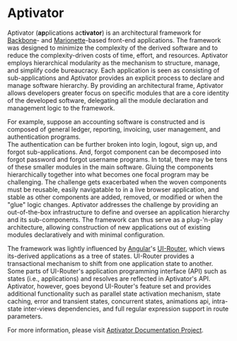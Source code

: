 # Aptivator

Aptivator (**ap**plications ac**tivator**) is an architectural framework for 
[Backbone]- and [Marionette]-based front-end applications.  The framework was 
designed to minimize the complexity of the derived software and to reduce 
the complexity-driven costs of time, effort, and resources.  Aptivator employs 
hierarchical modularity as the mechanism to structure, manage, and simplify code 
bureaucracy.  Each application is seen as consisting of sub-applications and Aptivator
provides an explicit process to declare and manage software hierarchy.  By 
providing an architectural frame, Aptivator allows developers greater focus on 
specific modules that are a core identity of the developed software, delegating
all the module declaration and management logic to the framework.

For example, suppose an accounting software is constructed and is composed of 
general ledger, reporting, invoicing, user management, and authentication programs.  
The authentication can be further broken into login, logout, sign up, and forgot 
sub-applications.  And, forgot component can be decomposed into forgot password and 
forgot username programs.  In total, there may be tens of these smaller modules in the 
main software.  Gluing the components hierarchically together into what becomes one 
focal program may be challenging.  The challenge gets exacerbated when the woven 
components must be reusable, easily navigatable to in a live browser application, and 
stable as other components are added, removed, or modified or when the "glue" logic 
changes. Aptivator addresses the challenge by providing an out-of-the-box infrastructure 
to define and oversee an application hierarchy and its sub-components.  The framework can 
thus serve as a plug-'n-play architecture, allowing construction of new applications out of 
existing modules declaratively and with minimal configuration.

The framework was lightly influenced by [Angular]'s [UI-Router], which views its-derived
applications as a tree of states.  UI-Router provides a transactional mechanism to shift
from one application state to another.  Some parts of UI-Router's application programming 
interface (API) such as states (i.e., applications) and resolves are reflected 
in Aptivator's API.  Aptivator, however, goes beyond UI-Router's feature set and provides
additional functionality such as parallel state activation mechanism, state caching, error 
and transient states, concurrent states, animations api, intra-state inter-views dependencies,
and full regular expression support in route parameters.

For more information, please visit [Aptivator Documentation Project].

[Aptivator Documentation Project]: https://github.com/aptivator/aptivator-docs
[Angular]: https://angularjs.org/
[UI-Router]: https://ui-router.github.io/
[Backbone]: http://backbonejs.org/
[Marionette]: http://marionettejs.com/
